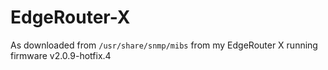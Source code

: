 # EdgeRouter-X
As downloaded from `/usr/share/snmp/mibs` from my EdgeRouter X running firmware v2.0.9-hotfix.4
